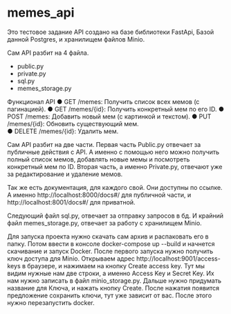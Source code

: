 # memes_api
 
Это тестовое задание
API создано на базе библиотеки FastApi, Базой данной Postgres, и хранилищем файлов Minio.

Сам API разбит на 4 файла.
- public.py
- private.py
- sql.py
- memes_storage.py

Функционал API
●  GET /memes: Получить список всех мемов (с пагинацией).
●  GET /memes/{id}: Получить конкретный мем по его ID.
●  POST /memes: Добавить новый мем (с картинкой и текстом).
●  PUT /memes/{id}: Обновить существующий мем.                                        
●  DELETE /memes/{id}: Удалить мем.

Сам API разбит на две части. Первая часть Public.py отвечает за публичные действия с API. А именно с помощью него можно получить полный список мемов, добавлять новые мемы и посмотреть конкретный мем по ID.
Вторая часть, а именно Private.py, отвечают уже за редактирование и удаление мемов.

Так же есть документация, для каждого свой. Они доступны по ссылке. А именно http://localhost:8000/docs#/ для публичной части, и http://localhost:8001/docs#/ для приватной.

Следующий файл sql.py, отвечает за отправку запросов в бд.
И крайний файл memes_storage.py, отвечает за работу с хранилищем Minio.

Для запуска проекта нужно скачать сам архив и распаковать его в папку. Потом ввести в консоле docker-compose up --build и начнется скачивание и запуск Docker.
После первого запуска нужно получить ключ доступа для Minio. Открываем адрес http://localhost:9001/access-keys в браузере, и нажимаем на кнопку Create access key. Тут мы видим нужные нам две строки, а именно Access Key и Secret Key. Их нам нужно записать в файл minio_storage.py. Дальше нужно придумать название для Ключа, и нажать кнопку Create. После нажатия появится предложение сохранить ключи, тут уже зависит от вас.
После этого нужно перезапустить docker.

